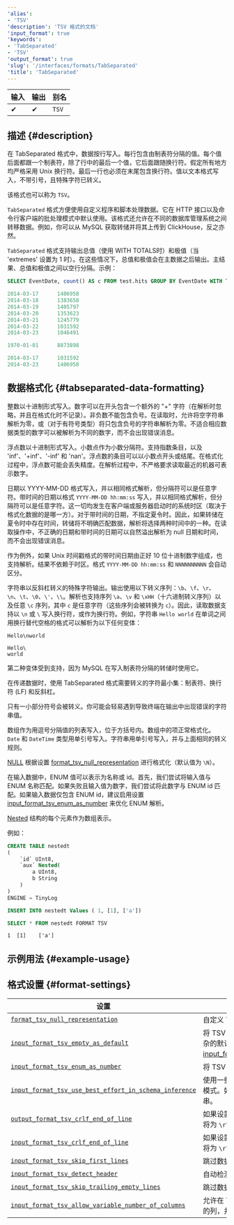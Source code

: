```yaml
---
'alias':
- 'TSV'
'description': 'TSV 格式的文档'
'input_format': true
'keywords':
- 'TabSeparated'
- 'TSV'
'output_format': true
'slug': '/interfaces/formats/TabSeparated'
'title': 'TabSeparated'
---
```


| 输入  | 输出  | 别名  |
|-------|--------|--------|
| ✔     | ✔      | `TSV`  |

## 描述 {#description}

在 TabSeparated 格式中，数据按行写入。每行包含由制表符分隔的值。每个值后面都跟一个制表符，除了行中的最后一个值，它后面跟随换行符。假定所有地方均严格采用 Unix 换行符。最后一行也必须在末尾包含换行符。值以文本格式写入，不带引号，且特殊字符已转义。

该格式也可以称为 `TSV`。

`TabSeparated` 格式方便使用自定义程序和脚本处理数据。它在 HTTP 接口以及命令行客户端的批处理模式中默认使用。该格式还允许在不同的数据库管理系统之间转移数据。例如，你可以从 MySQL 获取转储并将其上传到 ClickHouse，反之亦然。

`TabSeparated` 格式支持输出总值（使用 WITH TOTALS时）和极值（当 'extremes' 设置为 1 时）。在这些情况下，总值和极值会在主数据之后输出。主结果、总值和极值之间以空行分隔。示例：

```sql
SELECT EventDate, count() AS c FROM test.hits GROUP BY EventDate WITH TOTALS ORDER BY EventDate FORMAT TabSeparated

2014-03-17      1406958
2014-03-18      1383658
2014-03-19      1405797
2014-03-20      1353623
2014-03-21      1245779
2014-03-22      1031592
2014-03-23      1046491

1970-01-01      8873898

2014-03-17      1031592
2014-03-23      1406958
```

## 数据格式化 {#tabseparated-data-formatting}

整数以十进制形式写入。数字可以在开头包含一个额外的 "+" 字符（在解析时忽略，并且在格式化时不记录）。非负数不能包含负号。在读取时，允许将空字符串解析为零，或（对于有符号类型）将只包含负号的字符串解析为零。不适合相应数据类型的数字可以被解析为不同的数字，而不会出现错误消息。

浮点数以十进制形式写入。小数点作为小数分隔符。支持指数条目，以及 'inf'、'+inf'、'-inf' 和 'nan'。浮点数的条目可以以小数点开头或结尾。在格式化过程中，浮点数可能会丢失精度。在解析过程中，不严格要求读取最近的机器可表示数字。

日期以 YYYY-MM-DD 格式写入，并以相同格式解析，但分隔符可以是任意字符。带时间的日期以格式 `YYYY-MM-DD hh:mm:ss` 写入，并以相同格式解析，但分隔符可以是任意字符。这一切均发生在客户端或服务器启动时的系统时区（取决于格式化数据的是哪一方）。对于带时间的日期，不指定夏令时。因此，如果转储在夏令时中存在时间，转储将不明确匹配数据，解析将选择两种时间中的一种。在读取操作中，不正确的日期和带时间的日期可以自然溢出解析为 null 日期和时间，而不会出现错误消息。

作为例外，如果 Unix 时间戳格式的带时间日期由正好 10 位十进制数字组成，也支持解析。结果不依赖于时区。格式 `YYYY-MM-DD hh:mm:ss` 和 `NNNNNNNNNN` 会自动区分。

字符串以反斜杠转义的特殊字符输出。输出使用以下转义序列：`\b`、`\f`、`\r`、`\n`、`\t`、`\0`、`\'`、`\\`。解析也支持序列 `\a`、`\v` 和 `\xHH`（十六进制转义序列）以及任意 `\c` 序列，其中 `c` 是任意字符（这些序列会被转换为 `c`）。因此，读取数据支持以 `\n` 或 `\` 写入换行符，或作为换行符。例如，字符串 `Hello world` 在单词之间用换行替代空格的格式可以解析为以下任何变体：

```text
Hello\nworld

Hello\
world
```

第二种变体受到支持，因为 MySQL 在写入制表符分隔的转储时使用它。

在传递数据时，使用 TabSeparated 格式需要转义的字符最小集：制表符、换行符 (LF) 和反斜杠。

只有一小部分符号会被转义。你可能会轻易遇到导致终端在输出中出现错误的字符串值。

数组作为用逗号分隔值的列表写入，位于方括号内。数组中的项正常格式化。`Date` 和 `DateTime` 类型用单引号写入。字符串用单引号写入，并与上面相同的转义规则。

[NULL](/sql-reference/syntax.md) 根据设置 [format_tsv_null_representation](/operations/settings/settings-formats.md/#format_tsv_null_representation) 进行格式化（默认值为 `\N`）。

在输入数据中，ENUM 值可以表示为名称或 id。首先，我们尝试将输入值与 ENUM 名称匹配。如果失败且输入值为数字，我们尝试将此数字与 ENUM id 匹配。如果输入数据仅包含 ENUM id，建议启用设置 [input_format_tsv_enum_as_number](/operations/settings/settings-formats.md/#input_format_tsv_enum_as_number) 来优化 ENUM 解析。

[Nested](/sql-reference/data-types/nested-data-structures/index.md) 结构的每个元素作为数组表示。

例如：

```sql
CREATE TABLE nestedt
(
    `id` UInt8,
    `aux` Nested(
        a UInt8,
        b String
    )
)
ENGINE = TinyLog
```
```sql
INSERT INTO nestedt Values ( 1, [1], ['a'])
```
```sql
SELECT * FROM nestedt FORMAT TSV
```

```response
1  [1]    ['a']
```

## 示例用法 {#example-usage}

## 格式设置 {#format-settings}

| 设置                                                                                                                                                          | 描述                                                                                                                                                                                                                                    | 默认   |
|------------------------------------------------------------------------------------------------------------------------------------------------------------------|------------------------------------------------------------------------------------------------------------------------------------------------------------------------------------------------------------------------------------------------|---------|
| [`format_tsv_null_representation`](/operations/settings/settings-formats.md/#format_tsv_null_representation)                                             | 自定义 TSV 格式的 NULL 表示。                                                                                                                                                                                                      | `\N`    |
| [`input_format_tsv_empty_as_default`](/operations/settings/settings-formats.md/#input_format_tsv_empty_as_default)                                       | 将 TSV 输入中的空字段视为默认值。对于复杂的默认表达式，必须启用 [input_format_defaults_for_omitted_fields](/operations/settings/settings-formats.md/#input_format_defaults_for_omitted_fields)。                                   | `false` |
| [`input_format_tsv_enum_as_number`](/operations/settings/settings-formats.md/#input_format_tsv_enum_as_number)                                           | 将 TSV 格式中插入的枚举值视为枚举索引。                                                                                                                                                                                         | `false` |
| [`input_format_tsv_use_best_effort_in_schema_inference`](/operations/settings/settings-formats.md/#input_format_tsv_use_best_effort_in_schema_inference) | 使用一些调整和启发式方法推断 TSV 格式的模式。如果禁用，所有字段将被推断为字符串。                                                                                                                                                     | `true`  |
| [`output_format_tsv_crlf_end_of_line`](/operations/settings/settings-formats.md/#output_format_tsv_crlf_end_of_line)                                     | 如果设置为 true，TSV 输出格式的行结束符将为 `\r\n` 而不是 `\n`。                                                                                                                                                                 | `false` |
| [`input_format_tsv_crlf_end_of_line`](/operations/settings/settings-formats.md/#input_format_tsv_crlf_end_of_line)                                       | 如果设置为 true，TSV 输入格式的行结束符将为 `\r\n` 而不是 `\n`。                                                                                                                                                                  | `false` |
| [`input_format_tsv_skip_first_lines`](/operations/settings/settings-formats.md/#input_format_tsv_skip_first_lines)                                       | 跳过数据开头指定数量的行。                                                                                                                                                                                                  | `0`     |
| [`input_format_tsv_detect_header`](/operations/settings/settings-formats.md/#input_format_tsv_detect_header)                                             | 自动检测 TSV 格式中的名称和类型的头。                                                                                                                                                                                       | `true`  |
| [`input_format_tsv_skip_trailing_empty_lines`](/operations/settings/settings-formats.md/#input_format_tsv_skip_trailing_empty_lines)                     | 跳过数据末尾的尾随空行。                                                                                                                                                                                                        | `false` |
| [`input_format_tsv_allow_variable_number_of_columns`](/operations/settings/settings-formats.md/#input_format_tsv_allow_variable_number_of_columns)       | 允许在 TSV 格式中使用可变列数，忽略多余的列，并在缺少的列上使用默认值。                                                                                                                                                    | `false` |
